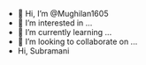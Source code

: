 - 👋 Hi, I’m @Mughilan1605
- 👀 I’m interested in ...
- 🌱 I’m currently learning ...
- 💞️ I’m looking to collaborate on ...
- Hi, Subramani

<!---
***
Mughilan1605/Mughilan1605 is a ✨ special ✨ repository because its `README.md` (this file) appears on your GitHub profile.
You can click the Preview link to take a look at your changes.
***
--->
